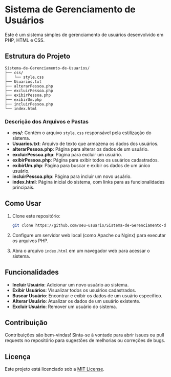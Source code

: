 # Sistema de Gerenciamento de Usuários

Este é um sistema simples de gerenciamento de usuários desenvolvido em PHP, HTML e CSS.

## Estrutura do Projeto

```
Sistema-de-Gerenciamento-de-Usuarios/
├── css/
│   └── style.css
├── Usuarios.txt
├── alterarPessoa.php
├── excluirPessoa.php
├── exibirPessoa.php
├── exibirUm.php
├── incluirPessoa.php
└── index.html
```

### Descrição dos Arquivos e Pastas

- **css/**: Contém o arquivo `style.css` responsável pela estilização do sistema.
- **Usuarios.txt**: Arquivo de texto que armazena os dados dos usuários.
- **alterarPessoa.php**: Página para alterar os dados de um usuário.
- **excluirPessoa.php**: Página para excluir um usuário.
- **exibirPessoa.php**: Página para exibir todos os usuários cadastrados.
- **exibirUm.php**: Página para buscar e exibir os dados de um único usuário.
- **incluirPessoa.php**: Página para incluir um novo usuário.
- **index.html**: Página inicial do sistema, com links para as funcionalidades principais.

## Como Usar

1. Clone este repositório:

   ```bash
   git clone https://github.com/seu-usuario/Sistema-de-Gerenciamento-de-Usuarios.git
   ```

2. Configure um servidor web local (como Apache ou Nginx) para executar os arquivos PHP.
3. Abra o arquivo `index.html` em um navegador web para acessar o sistema.

## Funcionalidades

- **Incluir Usuário**: Adicionar um novo usuário ao sistema.
- **Exibir Usuários**: Visualizar todos os usuários cadastrados.
- **Buscar Usuário**: Encontrar e exibir os dados de um usuário específico.
- **Alterar Usuário**: Atualizar os dados de um usuário existente.
- **Excluir Usuário**: Remover um usuário do sistema.

## Contribuição

Contribuições são bem-vindas! Sinta-se à vontade para abrir issues ou pull requests no repositório para sugestões de melhorias ou correções de bugs.

## Licença

Este projeto está licenciado sob a [MIT License](LICENSE).
